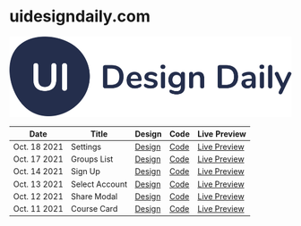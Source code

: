 # uidesigndaily.com

<img src="https://raw.githubusercontent.com/bobthered/uidesigndaily.com/main/images/uidesigndaily-logo.svg" />

| Date 	| Title 	| Design 	| Code 	| Live Preview 	|
|------	|-------	|--------	|------	|--------------	|
| Oct. 18 2021  	|     Settings  	|    [Design](https://www.uidesigndaily.com/posts/figma-settings-menu-radio-button-day-1467)    	|   [Code](https://github.com/bobthered/uidesigndaily.com/tree/main/designs/20211018)   	|       [Live Preview](https://bobthered.github.io/uidesigndaily.com/designs/20211018/build/)       	|
| Oct. 17 2021  	|     Groups List  	|    [Design](https://www.uidesigndaily.com/posts/figma-groups-list-dark-theme-app-day-1466)    	|   [Code](https://github.com/bobthered/uidesigndaily.com/tree/main/designs/20211017)   	|       [Live Preview](https://bobthered.github.io/uidesigndaily.com/designs/20211017/build/)       	|
| Oct. 14 2021  	|     Sign Up  	|    [Design](https://www.uidesigndaily.com/posts/figma-sign-up-authentication-form-day-1465)    	|   [Code](https://github.com/bobthered/uidesigndaily.com/tree/main/designs/20211014)   	|       [Live Preview](https://bobthered.github.io/uidesigndaily.com/designs/20211014/build/)       	|
| Oct. 13 2021  	|     Select Account  	|    [Design](https://www.uidesigndaily.com/posts/figma-select-account-card-section-day-1464)    	|   [Code](https://github.com/bobthered/uidesigndaily.com/tree/main/designs/20211013)   	|       [Live Preview](https://bobthered.github.io/uidesigndaily.com/designs/20211013/build/)       	|
| Oct. 12 2021  	|     Share Modal  	|    [Design](https://www.uidesigndaily.com/posts/figma-share-modal-dark-mode-day-1463)    	|   [Code](https://github.com/bobthered/uidesigndaily.com/tree/main/designs/20211012)   	|       [Live Preview](https://bobthered.github.io/uidesigndaily.com/designs/20211012/build/)       	|
| Oct. 11 2021  	|     Course Card  	|    [Design](https://www.uidesigndaily.com/posts/figma-course-card-day-1462)    	|   [Code](https://github.com/bobthered/uidesigndaily.com/tree/main/designs/20211011)   	|       [Live Preview](https://bobthered.github.io/uidesigndaily.com/designs/20211011/build/)       	|